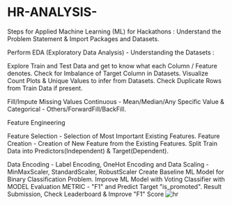 # HR-ANALYSIS-
Steps for Applied Machine Learning (ML) for Hackathons :
Understand the Problem Statement & Import Packages and Datasets.

Perform EDA (Exploratory Data Analysis) - Understanding the Datasets :

Explore Train and Test Data and get to know what each Column / Feature denotes.
Check for Imbalance of Target Column in Datasets.
Visualize Count Plots & Unique Values to infer from Datasets.
Check Duplicate Rows from Train Data if present.

Fill/Impute Missing Values Continuous - Mean/Median/Any Specific Value & Categorical - Others/ForwardFill/BackFill.

Feature Engineering

Feature Selection - Selection of Most Important Existing Features.
Feature Creation - Creation of New Feature from the Existing Features.
Split Train Data into Predictors(Independent) & Target(Dependent).

Data Encoding - Label Encoding, OneHot Encoding and Data Scaling - MinMaxScaler, StandardScaler, RobustScaler
Create Baseline ML Model for Binary Classification Problem.
Improve ML Model with Voting Classifier with MODEL Evaluation METRIC - "F1" and Predict Target "is_promoted".
Result Submission, Check Leaderboard & Improve "F1" Score
![hr](https://user-images.githubusercontent.com/69980760/119531709-d4a68800-bda1-11eb-967c-815a3d784f0d.PNG)
